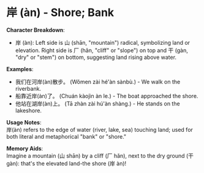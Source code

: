 # **岸 (àn) - Shore; Bank**

**Character Breakdown**:  
- 岸 (àn): Left side is 山 (shān, "mountain") radical, symbolizing land or elevation. Right side is 厂 (hǎn, "cliff" or "slope") on top and 干 (gàn, "dry" or "stem") on bottom, suggesting land rising above water.

**Examples**:  
- 我们在河岸(àn)散步。 (Wǒmen zài hé'àn sànbù.) - We walk on the riverbank.  
- 船靠近岸(àn)了。 (Chuán kàojìn àn le.) - The boat approached the shore.  
- 他站在湖岸(àn)上。 (Tā zhàn zài hú'àn shàng.) - He stands on the lakeshore.

**Usage Notes**:  
岸(àn) refers to the edge of water (river, lake, sea) touching land; used for both literal and metaphorical "bank" or "shore."

**Memory Aids**:  
Imagine a mountain (山 shān) by a cliff (厂 hǎn), next to the dry ground (干 gàn): that's the elevated land-the shore (岸 àn)!